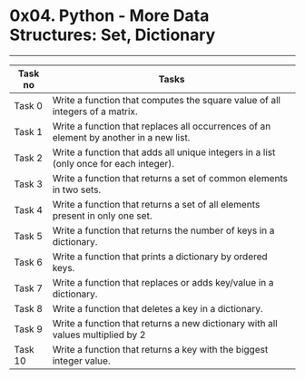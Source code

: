 # 0x04. Python - More Data Structures: Set, Dictionary
---
|Task no |Tasks	|
|--------|------|
|Task 0  |Write a function that computes the square value of all integers of a matrix.|
|Task 1  |Write a function that replaces all occurrences of an element by another in a new list.|
|Task 2  |Write a function that adds all unique integers in a list (only once for each integer).|
|Task 3  |Write a function that returns a set of common elements in two sets.|
|Task 4  |Write a function that returns a set of all elements present in only one set.|
|Task 5  |Write a function that returns the number of keys in a dictionary.|
|Task 6  |Write a function that prints a dictionary by ordered keys.|
|Task 7  |Write a function that replaces or adds key/value in a dictionary.|
|Task 8  |Write a function that deletes a key in a dictionary.|
|Task 9  |Write a function that returns a new dictionary with all values multiplied by 2|
|Task 10 |Write a function that returns a key with the biggest integer value.|


